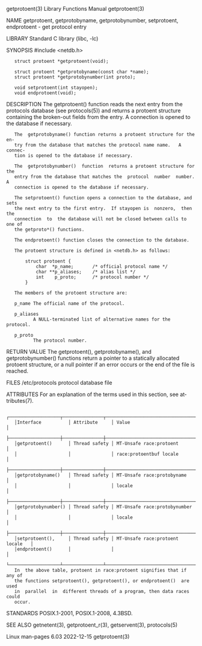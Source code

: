 getprotoent(3)             Library Functions Manual             getprotoent(3)

NAME
       getprotoent, getprotobyname, getprotobynumber, setprotoent, endprotoent
       - get protocol entry

LIBRARY
       Standard C library (libc, -lc)

SYNOPSIS
       #include <netdb.h>

       struct protoent *getprotoent(void);

       struct protoent *getprotobyname(const char *name);
       struct protoent *getprotobynumber(int proto);

       void setprotoent(int stayopen);
       void endprotoent(void);

DESCRIPTION
       The getprotoent() function reads the  next  entry  from  the  protocols
       database (see protocols(5)) and returns a protoent structure containing
       the broken-out fields from the entry.  A connection is  opened  to  the
       database if necessary.

       The  getprotobyname() function returns a protoent structure for the en‐
       try from the database that matches the protocol name name.   A  connec‐
       tion is opened to the database if necessary.

       The  getprotobynumber()  function  returns a protoent structure for the
       entry from the database that matches the  protocol  number  number.   A
       connection is opened to the database if necessary.

       The setprotoent() function opens a connection to the database, and sets
       the next entry to the first entry.  If stayopen is  nonzero,  then  the
       connection  to  the database will not be closed between calls to one of
       the getproto*() functions.

       The endprotoent() function closes the connection to the database.

       The protoent structure is defined in <netdb.h> as follows:

           struct protoent {
               char  *p_name;       /* official protocol name */
               char **p_aliases;    /* alias list */
               int    p_proto;      /* protocol number */
           }

       The members of the protoent structure are:

       p_name The official name of the protocol.

       p_aliases
              A NULL-terminated list of alternative names for the protocol.

       p_proto
              The protocol number.

RETURN VALUE
       The getprotoent(), getprotobyname(), and  getprotobynumber()  functions
       return  a  pointer  to  a statically allocated protoent structure, or a
       null pointer if an error occurs or the end of the file is reached.

FILES
       /etc/protocols
              protocol database file

ATTRIBUTES
       For an  explanation  of  the  terms  used  in  this  section,  see  at‐
       tributes(7).

       ┌───────────────────┬───────────────┬──────────────────────────────────┐
       │Interface          │ Attribute     │ Value                            │
       ├───────────────────┼───────────────┼──────────────────────────────────┤
       │getprotoent()      │ Thread safety │ MT-Unsafe race:protoent          │
       │                   │               │ race:protoentbuf locale          │
       ├───────────────────┼───────────────┼──────────────────────────────────┤
       │getprotobyname()   │ Thread safety │ MT-Unsafe race:protobyname       │
       │                   │               │ locale                           │
       ├───────────────────┼───────────────┼──────────────────────────────────┤
       │getprotobynumber() │ Thread safety │ MT-Unsafe race:protobynumber     │
       │                   │               │ locale                           │
       ├───────────────────┼───────────────┼──────────────────────────────────┤
       │setprotoent(),     │ Thread safety │ MT-Unsafe race:protoent locale   │
       │endprotoent()      │               │                                  │
       └───────────────────┴───────────────┴──────────────────────────────────┘
       In  the above table, protoent in race:protoent signifies that if any of
       the functions setprotoent(), getprotoent(), or endprotoent()  are  used
       in  parallel  in  different threads of a program, then data races could
       occur.

STANDARDS
       POSIX.1-2001, POSIX.1-2008, 4.3BSD.

SEE ALSO
       getnetent(3), getprotoent_r(3), getservent(3), protocols(5)

Linux man-pages 6.03              2022-12-15                    getprotoent(3)
